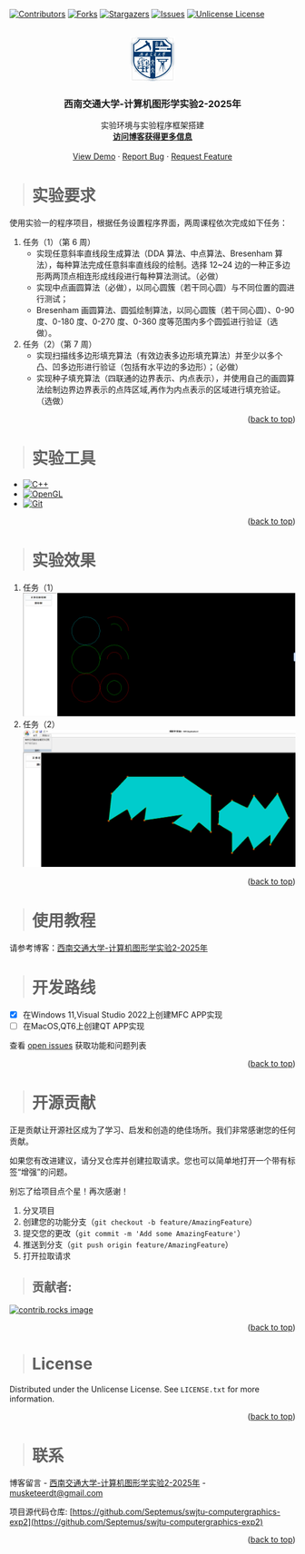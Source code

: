﻿<!-- Improved compatibility of back to top link: See: https://github.com/Septemus/swjtu-computergraphics-exp2/pull/73 -->
<a id="readme-top"></a>
<!--
*** Thanks for checking out the swjtu-computergraphics-exp. If you have a suggestion
*** that would make this better, please fork the repo and create a pull request
*** or simply open an issue with the tag "enhancement".
*** Don't forget to give the project a star!
*** Thanks again! Now go create something AMAZING! :D
-->



<!-- PROJECT SHIELDS -->
<!--
*** I'm using markdown "reference style" links for readability.
*** Reference links are enclosed in brackets [ ] instead of parentheses ( ).
*** See the bottom of this document for the declaration of the reference variables
*** for contributors-url, forks-url, etc. This is an optional, concise syntax you may use.
*** https://www.markdownguide.org/basic-syntax/#reference-style-links
-->
[![Contributors][contributors-shield]][contributors-url]
[![Forks][forks-shield]][forks-url]
[![Stargazers][stars-shield]][stars-url]
[![Issues][issues-shield]][issues-url]
[![Unlicense License][license-shield]][license-url]



<!-- PROJECT LOGO -->
<br />
<div align="center">
  <a href="https://github.com/Septemus/swjtu-computergraphics-exp2">
    <img src="images/logo.png" alt="Logo" width="80" height="80">
  </a>

  <h3 align="center">西南交通大学-计算机图形学实验2-2025年</h3>

  <p align="center">
    实验环境与实验程序框架搭建
    <br />
    <a href="https://septemus.github.io/computer_graphics_exp2/"><strong>访问博客获得更多信息</strong></a>
    <br />
    <br />
    <a href="https://github.com/Septemus/swjtu-computergraphics-exp2">View Demo</a>
    &middot;
    <a href="https://github.com/Septemus/swjtu-computergraphics-exp2/issues/new?labels=bug&template=bug-report---.md">Report Bug</a>
    &middot;
    <a href="https://github.com/Septemus/swjtu-computergraphics-exp2/issues/new?labels=enhancement&template=feature-request---.md">Request Feature</a>
  </p>
</div>



<!-- ABOUT THE PROJECT -->
> # 实验要求



使用实验一的程序项目，根据任务设置程序界面，两周课程依次完成如下任务：


1. 任务（1）（第 6 周） 
    - 实现任意斜率直线段生成算法（DDA 算法、中点算法、Bresenham 算法），每种算法完成任意斜率直线段的绘制。选择 12~24 边的一种正多边形两两顶点相连形成线段进行每种算法测试。（必做）
    - 实现中点画圆算法（必做），以同心圆簇（若干同心圆）与不同位置的圆进行测试；
    - Bresenham 画圆算法、圆弧绘制算法，以同心圆簇（若干同心圆）、0-90 度、0-180 度、0-270 度、0-360 度等范围内多个圆弧进行验证（选做）。
1. 任务（2）（第 7 周）
    - 实现扫描线多边形填充算法（有效边表多边形填充算法）并至少以多个凸、凹多边形进行验证（包括有水平边的多边形）；（必做）
    - 实现种子填充算法（四联通的边界表示、内点表示），并使用自己的画圆算法绘制边界边界表示的点阵区域,再作为内点表示的区域进行填充验证。（选做）

<p align="right">(<a href="#readme-top">back to top</a>)</p>



> # 实验工具



- [![C++][C++]][C++-url]
- [![OpenGL][OpenGL]][OpenGL-url]
- [![Git][Git]][Git-url]

<p align="right">(<a href="#readme-top">back to top</a>)</p>



<!-- GETTING STARTED -->
> # 实验效果


1. 任务（1）
    [![效果][result]](https://example.com) 
1. 任务（2）
    [![效果][result2]](https://example.com)

<p align="right">(<a href="#readme-top">back to top</a>)</p>


> # 使用教程

请参考博客：[西南交通大学-计算机图形学实验2-2025年](https://septemus.github.io/computer_graphics_exp2/)



<!-- ROADMAP -->
> # 开发路线

- [x] 在Windows 11,Visual Studio 2022上创建MFC APP实现
- [ ] 在MacOS,QT6上创建QT APP实现

查看 [open issues](https://github.com/Septemus/swjtu-computergraphics-exp2/issues) 获取功能和问题列表

<p align="right">(<a href="#readme-top">back to top</a>)</p>



<!-- CONTRIBUTING -->
> # 开源贡献

正是贡献让开源社区成为了学习、启发和创造的绝佳场所。我们非常感谢您的任何贡献。

如果您有改进建议，请分叉仓库并创建拉取请求。您也可以简单地打开一个带有标签“增强”的问题。

别忘了给项目点个星！再次感谢！

1. 分叉项目
2. 创建您的功能分支（`git checkout -b feature/AmazingFeature`）
3. 提交您的更改（`git commit -m 'Add some AmazingFeature'`）
4. 推送到分支（`git push origin feature/AmazingFeature`）
5. 打开拉取请求

> ## 贡献者:

<a href="https://github.com/Septemus/swjtu-computergraphics-exp2/graphs/contributors">
  <img src="https://contrib.rocks/image?repo=septemus/swjtu-computergraphics-exp2" alt="contrib.rocks image" />
</a>

<p align="right">(<a href="#readme-top">back to top</a>)</p>



<!-- LICENSE -->
> # License

Distributed under the Unlicense License. See `LICENSE.txt` for more information.

<p align="right">(<a href="#readme-top">back to top</a>)</p>



<!-- CONTACT -->
> # 联系

博客留言 - [西南交通大学-计算机图形学实验2-2025年](https://septemus.github.io/computer_graphics_exp2/) - [musketeerdt@gmail.com](musketeerdt@gmail.com)

项目源代码仓库: [https://github.com/Septemus/swjtu-computergraphics-exp2](https://github.com/Septemus/swjtu-computergraphics-exp2)

<p align="right">(<a href="#readme-top">back to top</a>)</p>





<!-- MARKDOWN LINKS & IMAGES -->
<!-- https://www.markdownguide.org/basic-syntax/#reference-style-links -->
[contributors-shield]: https://img.shields.io/github/contributors/septemus/swjtu-computergraphics-exp2.svg?style=for-the-badge
[contributors-url]: https://github.com/Septemus/swjtu-computergraphics-exp2/graphs/contributors
[forks-shield]: https://img.shields.io/github/forks/septemus/swjtu-computergraphics-exp2.svg?style=for-the-badge
[forks-url]: https://github.com/Septemus/swjtu-computergraphics-exp2/network/members
[stars-shield]: https://img.shields.io/github/stars/septemus/swjtu-computergraphics-exp2.svg?style=for-the-badge
[stars-url]: https://github.com/Septemus/swjtu-computergraphics-exp2/stargazers
[issues-shield]: https://img.shields.io/github/issues/septemus/swjtu-computergraphics-exp2.svg?style=for-the-badge
[issues-url]: https://github.com/Septemus/swjtu-computergraphics-exp2/issues
[license-shield]: https://img.shields.io/github/license/septemus/swjtu-computergraphics-exp2.svg?style=for-the-badge
[license-url]: https://github.com/Septemus/swjtu-computergraphics-exp2/blob/master/LICENSE.txt
[linkedin-shield]: https://img.shields.io/badge/-LinkedIn-black.svg?style=for-the-badge&logo=linkedin&colorB=555
[linkedin-url]: https://linkedin.com/in/septemus
[product-screenshot]: images/screenshot.png
[result]: images/result.png
[result2]: images/res2.png
[Next.js]: https://img.shields.io/badge/next.js-000000?style=for-the-badge&logo=nextdotjs&logoColor=white
[C++]: https://img.shields.io/badge/c++-000000?style=for-the-badge&logo=cplusplus&logoColor=white
[C++-url]: https://en.wikipedia.org/wiki/C++
[OpenGL]: https://img.shields.io/badge/opengl-000000?style=for-the-badge&logo=opengl&logoColor=white
[OpenGL-url]: https://www.opengl.org/
[Git]: https://img.shields.io/badge/Git-000000?style=for-the-badge&logo=git&logoColor=white
[Git-url]: https://git-scm.com/downloads
[Next-url]: https://nextjs.org/
[React.js]: https://img.shields.io/badge/React-20232A?style=for-the-badge&logo=react&logoColor=61DAFB
[React-url]: https://reactjs.org/
[Vue.js]: https://img.shields.io/badge/Vue.js-35495E?style=for-the-badge&logo=vuedotjs&logoColor=4FC08D
[Vue-url]: https://vuejs.org/
[Angular.io]: https://img.shields.io/badge/Angular-DD0031?style=for-the-badge&logo=angular&logoColor=white
[Angular-url]: https://angular.io/
[Svelte.dev]: https://img.shields.io/badge/Svelte-4A4A55?style=for-the-badge&logo=svelte&logoColor=FF3E00
[Svelte-url]: https://svelte.dev/
[Laravel.com]: https://img.shields.io/badge/Laravel-FF2D20?style=for-the-badge&logo=laravel&logoColor=white
[Laravel-url]: https://laravel.com
[Bootstrap.com]: https://img.shields.io/badge/Bootstrap-563D7C?style=for-the-badge&logo=bootstrap&logoColor=white
[Bootstrap-url]: https://getbootstrap.com
[JQuery.com]: https://img.shields.io/badge/jQuery-0769AD?style=for-the-badge&logo=jquery&logoColor=white
[JQuery-url]: https://jquery.com 
